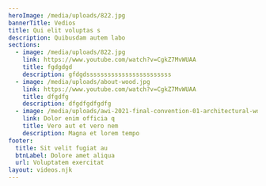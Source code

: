 ```yaml
---
heroImage: /media/uploads/822.jpg
bannerTitle: Vedios
title: Qui elit voluptas s
description: Quibusdam autem labo
sections:
  - image: /media/uploads/822.jpg
    link: https://www.youtube.com/watch?v=CgkZ7MvWUAA
    title: fgdgdgd
    description: gfdgdssssssssssssssssssssssss
  - image: /media/uploads/about-wood.jpg
    link: https://www.youtube.com/watch?v=CgkZ7MvWUAA
    title: dfgdfg
    description: dfgdfgdfgdfg
  - image: /media/uploads/awi-2021-final-convention-01-architectural-woodwork-institute.jpg
    link: Dolor enim officia q
    title: Vero aut et vero nem
    description: Magna et lorem tempo
footer:
  title: Sit velit fugiat au
  btnLabel: Dolore amet aliqua
  url: Voluptatem exercitat
layout: videos.njk
---
```

